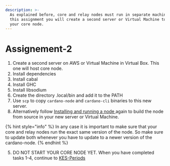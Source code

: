```yaml
---
description: >-
  As explained before, core and relay nodes must run in separate machines. In
  this assignment you will create a second server or Virtual Machine to host
  your core node.
---
```


# Assignement-2

1. Create a second server on AWS or Virtual Machine in Virtual Box. This one will host core node.
2. Install dependencies
3. Install cabal 
4. Install GHC 
5. Install libsodium 
6. Create the directory .local/bin and add it to the PATH 
7. Use `scp` to copy `cardano-node` and `cardano-cli` binaries to this new server. 
8. Alternatively follow  [Installing and running a node ](../getting-started/install-node.md)again to build the node from source in your new server or Virtual Machine. 

{% hint style="info" %}
In any case it is important to make sure that your core and relay nodes run the exact same version of the node. So make sure to update both whenever you have to update to a newer version of the cardano-node. 
{% endhint %}

5. DO NOT START YOUR CORE NODE YET. When you have completed tasks 1-4, continue to [KES-Periods](kes_period.md)



